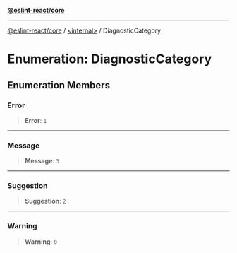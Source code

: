 [**@eslint-react/core**](../../README.md)

***

[@eslint-react/core](../../README.md) / [\<internal\>](../README.md) / DiagnosticCategory

# Enumeration: DiagnosticCategory

## Enumeration Members

### Error

> **Error**: `1`

***

### Message

> **Message**: `3`

***

### Suggestion

> **Suggestion**: `2`

***

### Warning

> **Warning**: `0`
